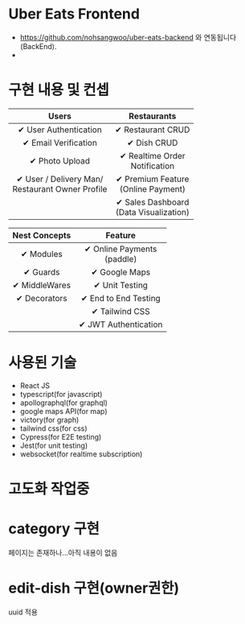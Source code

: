 <div>
  
# Uber Eats Frontend
- https://github.com/nohsangwoo/uber-eats-backend 와 연동됩니다(BackEnd).
- 
</div>



# 구현 내용 및 컨셉

|                        Users                        	|                Restaurants                	|
|:---------------------------------------------------:	|:-----------------------------------------:	|
| ✔ User Authentication                               	| ✔ Restaurant CRUD                         	|
| ✔ Email Verification                                	| ✔ Dish CRUD                               	|
| ✔ Photo Upload                                      	| ✔ Realtime Order<br>Notification          	|
| ✔ User / Delivery Man/ <br>Restaurant Owner Profile 	| ✔ Premium Feature<br>(Online Payment)     	|
|                                                     	| ✔ Sales Dashboard<br>(Data Visualization) 	|


| Nest Concepts 	|            Feature            	|
|:-------------:	|:-----------------------------:	|
| ✔ Modules     	| ✔ Online Payments<br>(paddle) 	|
| ✔ Guards      	| ✔ Google Maps                 	|
| ✔ MiddleWares 	| ✔ Unit Testing                	|
| ✔ Decorators  	| ✔ End to End Testing          	|
|               	| ✔ Tailwind CSS                	|
|               	| ✔ JWT Authentication          	|



# 사용된 기술
- React JS
- typescript(for javascript)
- apollographql(for graphql)
- google maps API(for map)
- victory(for graph)
- tailwind css(for css)
- Cypress(for E2E testing)
- Jest(for unit testing)
- websocket(for realtime subscription)

# 고도화 작업중

# category 구현

페이지는 존재하나...아직 내용이 없음

# edit-dish 구현(owner권한)

uuid 적용
